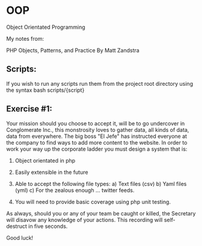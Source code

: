 # OOP
Object Orientated Programming

My notes from:

PHP Objects, Patterns, and Practice
By Matt Zandstra

## Scripts:
If you wish to run any scripts run them from the project root directory using
the syntax bash scripts/{script}

## Exercise #1:

Your mission should you choose to accept it, will be to go undercover in
Conglomerate Inc., this monstrosity loves to gather data, all kinds of data,
data from everywhere.  The big boss "El Jefe" has instructed everyone at the
company to find ways to add more content to the website.  In order to work your
way up the corporate ladder you must design a system that is:

1) Object orientated in php

2) Easily extensible in the future

3) Able to accept the following file types:
  a) Text files (csv)
  b) Yaml files (yml)
  c) For the zealous enough ... twitter feeds.

4) You will need to provide basic coverage using php unit testing.

As always, should you or any of your team be caught or killed, the Secretary
will disavow any knowledge of your actions. This recording will self-destruct in
five seconds.

Good luck!
